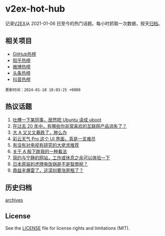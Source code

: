 # v2ex-hot-hub

 记录[V2EX](https://www.v2ex.com/)从 2021-01-06 日至今的热门话题。每小时抓取一次数据，按天[归档](archives)。
 
 ## 相关项目

- [GitHub热榜](https://github.com/it985/github-hot-hub)
- [知乎热榜](https://github.com/it985/zhihu-hot-hub)
- [微博热榜](https://github.com/it985/weibo-hot-hub)
- [头条热榜](https://github.com/it985/toutiao-hot-hub)
- [抖音热榜](https://github.com/it985/douyin-hot-hub)


 `更新时间：2024-01-18 18:03:25 +0800`

## 热议话题

1. [吐槽一下某同事，居然把 Ubuntu 读成 uboot](https://www.v2ex.com/t/1009629)
1. [在过去 20 年中，有哪些你非常喜欢的互联网产品消失了？](https://www.v2ex.com/t/1009439)
1. [大 A 又又又暴跌了，肿么办](https://www.v2ex.com/t/1009511)
1. [彩云天气 Pro 这个 UI 界面，真是一言难尽](https://www.v2ex.com/t/1009520)
1. [有没有对电视有研究的大佬求推荐](https://www.v2ex.com/t/1009441)
1. [关于 A 股下跌我的一种看法](https://www.v2ex.com/t/1009633)
1. [简约与宁静的网站，工作或休息之余可以体验一下](https://www.v2ex.com/t/1009521)
1. [日本原装的虎牌电饭锅是不是智商税？](https://www.v2ex.com/t/1009604)
1. [鼎益丰爆雷了，这深圳要涨房租了？](https://www.v2ex.com/t/1009526)

## 历史归档

[archives](archives)

## License

See the [LICENSE](LICENSE) file for license rights and limitations (MIT).
